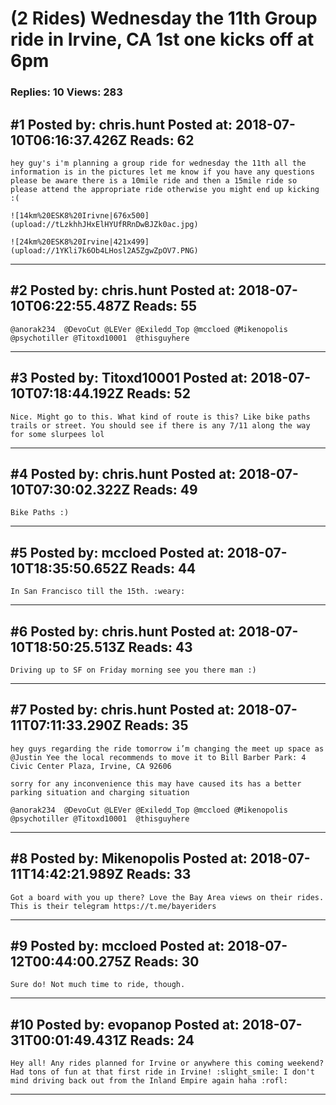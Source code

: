 # (2 Rides) Wednesday the 11th Group ride in Irvine, CA 1st one kicks off at 6pm

### Replies: 10 Views: 283

## \#1 Posted by: chris.hunt Posted at: 2018-07-10T06:16:37.426Z Reads: 62

```
hey guy's i'm planning a group ride for wednesday the 11th all the information is in the pictures let me know if you have any questions please be aware there is a 10mile ride and then a 15mile ride so please attend the appropriate ride otherwise you might end up kicking :(

![14km%20ESK8%20Irivne|676x500](upload://tLzkhhJHxElHYUfRRnDwBJZk0ac.jpg)

![24km%20ESK8%20Irvine|421x499](upload://1YKli7k6Ob4LHosl2A5ZgwZpOV7.PNG)
```

---
## \#2 Posted by: chris.hunt Posted at: 2018-07-10T06:22:55.487Z Reads: 55

```
@anorak234  @DevoCut @LEVer @Exiledd_Top @mccloed @Mikenopolis @psychotiller @Titoxd10001  @thisguyhere
```

---
## \#3 Posted by: Titoxd10001 Posted at: 2018-07-10T07:18:44.192Z Reads: 52

```
Nice. Might go to this. What kind of route is this? Like bike paths trails or street. You should see if there is any 7/11 along the way for some slurpees lol
```

---
## \#4 Posted by: chris.hunt Posted at: 2018-07-10T07:30:02.322Z Reads: 49

```
Bike Paths :)
```

---
## \#5 Posted by: mccloed Posted at: 2018-07-10T18:35:50.652Z Reads: 44

```
In San Francisco till the 15th. :weary:
```

---
## \#6 Posted by: chris.hunt Posted at: 2018-07-10T18:50:25.513Z Reads: 43

```
Driving up to SF on Friday morning see you there man :)
```

---
## \#7 Posted by: chris.hunt Posted at: 2018-07-11T07:11:33.290Z Reads: 35

```
hey guys regarding the ride tomorrow i’m changing the meet up space as @⁨Justin Yee⁩ the local recommends to move it to Bill Barber Park: 4 Civic Center Plaza, Irvine, CA 92606

sorry for any inconvenience this may have caused its has a better parking situation and charging situation 

@anorak234  @DevoCut @LEVer @Exiledd_Top @mccloed @Mikenopolis @psychotiller @Titoxd10001  @thisguyhere
```

---
## \#8 Posted by: Mikenopolis Posted at: 2018-07-11T14:42:21.989Z Reads: 33

```
Got a board with you up there? Love the Bay Area views on their rides. This is their telegram https://t.me/bayeriders
```

---
## \#9 Posted by: mccloed Posted at: 2018-07-12T00:44:00.275Z Reads: 30

```
Sure do! Not much time to ride, though.
```

---
## \#10 Posted by: evopanop Posted at: 2018-07-31T00:01:49.431Z Reads: 24

```
Hey all! Any rides planned for Irvine or anywhere this coming weekend? Had tons of fun at that first ride in Irvine! :slight_smile: I don't mind driving back out from the Inland Empire again haha :rofl:
```

---
